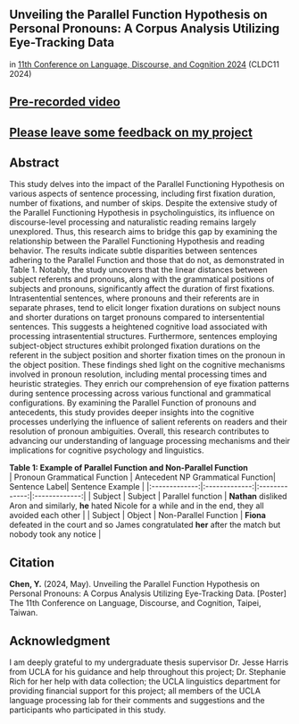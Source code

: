 ## Unveiling the Parallel Function Hypothesis on Personal Pronouns: A Corpus Analysis Utilizing Eye-Tracking Data

in [11th Conference on Language, Discourse, and Cognition 2024](https://sites.google.com/g.ntu.edu.tw/cldc-11) (CLDC11 2024)

## [Pre-recorded video](https://drive.google.com/file/d/1GUs1Ph_o0RY4__PLDZ10K8OASadI7fYc/view?usp=sharing)

## [Please leave some feedback on my project](https://forms.gle/6WCBJRo9ZWWsKry18)

## Abstract
This study delves into the impact of the Parallel Functioning Hypothesis on various aspects of sentence processing, including first fixation duration, number of fixations, and number of skips. Despite the extensive study of the Parallel Functioning Hypothesis in psycholinguistics, its influence on discourse-level processing and naturalistic reading remains largely unexplored. Thus, this research aims to bridge this gap by examining the relationship between the Parallel Functioning Hypothesis and reading behavior. The results indicate subtle disparities between sentences adhering to the Parallel Function and those that do not, as demonstrated in Table 1. Notably, the study uncovers that the linear distances between subject referents and pronouns, along with the grammatical positions of subjects and pronouns, significantly affect the duration of first fixations. Intrasentential sentences, where pronouns and their referents are in separate phrases, tend to elicit longer fixation durations on subject nouns and shorter durations on target pronouns compared to intersentential sentences. This suggests a heightened cognitive load associated with processing intrasentential structures. Furthermore, sentences employing subject-object structures exhibit prolonged fixation durations on the referent in the subject position and shorter fixation times on the pronoun in the object position. These findings shed light on the cognitive mechanisms involved in pronoun resolution, including mental processing times and heuristic strategies. They enrich our comprehension of eye fixation patterns during sentence processing across various functional and grammatical configurations. By examining the Parallel Function of pronouns and antecedents, this study provides deeper insights into the cognitive processes underlying the influence of salient referents on readers and their resolution of pronoun ambiguities. Overall, this research contributes to advancing our understanding of language processing mechanisms and their implications for cognitive psychology and linguistics.

**Table 1: Example of Parallel Function and Non-Parallel Function** \
| Pronoun Grammatical Function | Antecedent NP Grammatical Function| Sentence Label| Sentence Example  |
|:-------------:|:-------------:|:-------------:|:-------------:|
| Subject  | Subject | Parallel function | **Nathan** disliked Aron and similarly, **he** hated Nicole for a while and in the end, they all avoided each other |
| Subject  | Object   | Non-Parallel Function       |   **Fiona** defeated in the court and so James congratulated **her** after the match but nobody took any notice |

## Citation 
**Chen, Y.** (2024, May). Unveiling the Parallel Function Hypothesis on Personal Pronouns: A Corpus Analysis Utilizing Eye-Tracking Data. [Poster] The 11th Conference on Language, Discourse, and Cognition, Taipei, Taiwan. 

## Acknowledgment
I am deeply grateful to my undergraduate thesis supervisor Dr. Jesse Harris from UCLA for his guidance and help throughout this project; Dr. Stephanie Rich for her help with data collection; the UCLA linguistics department for providing financial support for this project; all members of the UCLA language processing lab for their comments and suggestions and the participants who participated in this study.
